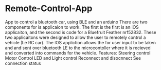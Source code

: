 # Remote-Control-App
App to control a bluetooth car, using BLE and an arduino
There are two components for is applicaion to work. The first is the first is an IOS applicaiton, and the second is code for a Bluefruit Feather nrf52832. These two applicaitons were designed to allow the user to remotely control a vehicle (I.e RC car). The IOS appliction allows the for user input to be taken and and sent over bluetooth LE to the microcontoller where it is recieved and converted into commands for the vehicle. 
Features:
Steering control
Motor Control 
LED and Light control
Reconnect and disocnnect
See connection status
